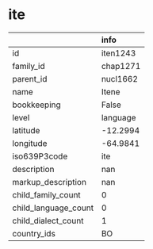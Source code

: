 # ite
|                      | info     |
|:---------------------|:---------|
| id                   | iten1243 |
| family_id            | chap1271 |
| parent_id            | nucl1662 |
| name                 | Itene    |
| bookkeeping          | False    |
| level                | language |
| latitude             | -12.2994 |
| longitude            | -64.9841 |
| iso639P3code         | ite      |
| description          | nan      |
| markup_description   | nan      |
| child_family_count   | 0        |
| child_language_count | 0        |
| child_dialect_count  | 1        |
| country_ids          | BO       |
